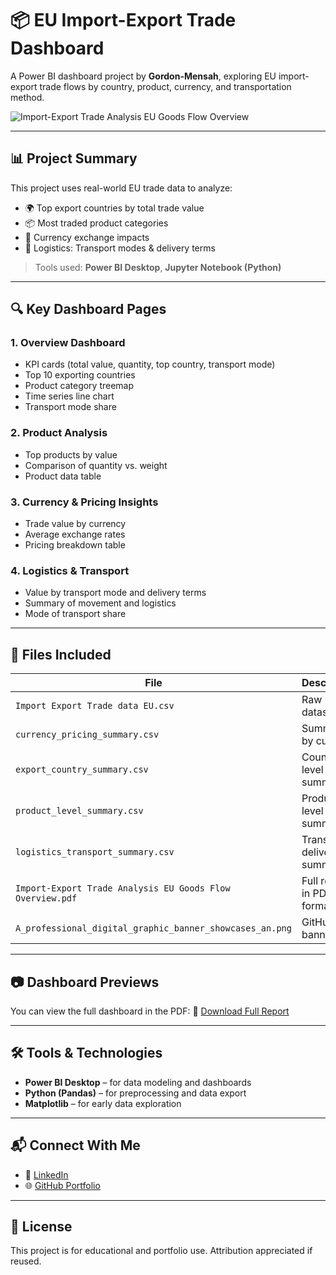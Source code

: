 # 📦 EU Import-Export Trade Dashboard

A Power BI dashboard project by **Gordon-Mensah**, exploring EU import-export trade flows by country, product, currency, and transportation method.


![Import-Export Trade Analysis EU Goods Flow Overview](https://github.com/user-attachments/assets/daae317c-b91a-40db-8863-77871bd323e9)

---

## 📊 Project Summary

This project uses real-world EU trade data to analyze:
- 🌍 Top export countries by total trade value
- 📦 Most traded product categories
- 💱 Currency exchange impacts
- 🚚 Logistics: Transport modes & delivery terms

> Tools used: **Power BI Desktop**, **Jupyter Notebook (Python)**

---

## 🔍 Key Dashboard Pages

### 1. **Overview Dashboard**
- KPI cards (total value, quantity, top country, transport mode)
- Top 10 exporting countries
- Product category treemap
- Time series line chart
- Transport mode share

### 2. **Product Analysis**
- Top products by value
- Comparison of quantity vs. weight
- Product data table

### 3. **Currency & Pricing Insights**
- Trade value by currency
- Average exchange rates
- Pricing breakdown table

### 4. **Logistics & Transport**
- Value by transport mode and delivery terms
- Summary of movement and logistics
- Mode of transport share

---

## 📁 Files Included

| File | Description |
|------|-------------|
| `Import Export Trade data EU.csv` | Raw dataset |
| `currency_pricing_summary.csv` | Summary by currency |
| `export_country_summary.csv` | Country-level summary |
| `product_level_summary.csv` | Product-level summary |
| `logistics_transport_summary.csv` | Transport & delivery summary |
| `Import-Export Trade Analysis EU Goods Flow Overview.pdf` | Full report in PDF format |
| `A_professional_digital_graphic_banner_showcases_an.png` | GitHub banner |

---

## 📷 Dashboard Previews

You can view the full dashboard in the PDF:
📄 [Download Full Report](./Import-Export%20Trade%20Analysis%20EU%20Goods%20Flow%20Overview.pdf)

---

## 🛠️ Tools & Technologies

- **Power BI Desktop** – for data modeling and dashboards  
- **Python (Pandas)** – for preprocessing and data export  
- **Matplotlib** – for early data exploration  

---

## 📬 Connect With Me

- 💼 [LinkedIn](https://www.linkedin.com/)
- 🌐 [GitHub Portfolio](https://github.com/Gordon-Mensah)

---

## 📌 License

This project is for educational and portfolio use. Attribution appreciated if reused.

